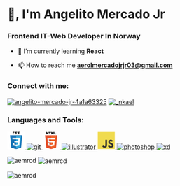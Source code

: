 <h1 align="left">👋, I'm Angelito Mercado Jr</h1>
<h3 align="left">Frontend IT-Web Developer In Norway</h3>


- 🌱 I’m currently learning **React**

- 📫 How to reach me **aerolmercadojrjr03@gmail.com**

<h3 align="left">Connect with me:</h3>
<p align="left">
<a href="https://linkedin.com/in/angelito-mercado-jr-4a1a63325" target="blank"><img align="center" src="https://raw.githubusercontent.com/rahuldkjain/github-profile-readme-generator/master/src/images/icons/Social/linked-in-alt.svg" alt="angelito-mercado-jr-4a1a63325" height="30" width="40" /></a>
<a href="https://instagram.com/_nkael" target="blank"><img align="center" src="https://raw.githubusercontent.com/rahuldkjain/github-profile-readme-generator/master/src/images/icons/Social/instagram.svg" alt="_nkael" height="30" width="40" /></a>
</p>

<h3 align="left">Languages and Tools:</h3>
<p align="left"> 
  <a href="https://www.w3schools.com/css/" target="_blank" rel="noreferrer"> 
    <img src="https://raw.githubusercontent.com/devicons/devicon/master/icons/css3/css3-original-wordmark.svg" alt="css3" width="40" height="40"/> 
  </a> 
  <a href="https://git-scm.com/" target="_blank" rel="noreferrer"> 
    <img src="https://www.vectorlogo.zone/logos/git-scm/git-scm-icon.svg" alt="git" width="40" height="40"/> 
  </a> 
  <a href="" target="_blank" rel="noreferrer"> 
    <img src="https://raw.githubusercontent.com/devicons/devicon/master/icons/html5/html5-original-wordmark.svg" alt="html5" width="40" height="40"/> 
  </a> 
  <a href="" target="_blank" rel="noreferrer"> 
    <img src="https://upload.wikimedia.org/wikipedia/commons/7/75/Adobe_Illustrator_CC_icon.png" alt="illustrator" width="40" height="40"/> 
  </a> 
  <a href="t" target="_blank" rel="noreferrer"> 
    <img src="https://raw.githubusercontent.com/devicons/devicon/master/icons/javascript/javascript-original.svg" alt="javascript" width="40" height="40"/> 
  </a> 
  <a href="" target="_blank" rel="noreferrer"> 
    <img src="https://cdn.worldvectorlogo.com/logos/adobe-photoshop-2.svg" alt="photoshop" width="40" height="40"/> 
  </a> 
  <a href="" target="_blank" rel="noreferrer"> 
    <img src="https://upload.wikimedia.org/wikipedia/commons/c/c2/Adobe_XD_CC_icon.svg" alt="xd" width="40" height="40"/> 
  </a> 
</p>


<p><img align="left" src="https://github-readme-stats.vercel.app/api/top-langs?username=aemrcd&show_icons=true&locale=en&layout=compact" alt="aemrcd" /></p>

<p>&nbsp;<img align="center" src="https://github-readme-stats.vercel.app/api?username=aemrcd&show_icons=true&locale=en" alt="aemrcd" /></p>

<p><img align="center" src="https://github-readme-streak-stats.herokuapp.com/?user=aemrcd&" alt="aemrcd" /></p>
